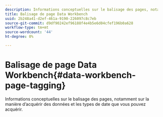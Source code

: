 ```yaml
---
description: Informations conceptuelles sur le balisage des pages, notamment sur la manière d’acquérir des données et les types de date que vous pouvez acquérir.
title: Balisage de page Data Workbench
uuid: 2b248a41-d2ef-461a-9190-226097c8c7eb
source-git-commit: d9df90242ef96188f4e4b5e6d04cfef196b0a628
workflow-type: tm+mt
source-wordcount: '44'
ht-degree: 0%

---
```



# Balisage de page Data Workbench{#data-workbench-page-tagging}

Informations conceptuelles sur le balisage des pages, notamment sur la manière d’acquérir des données et les types de date que vous pouvez acquérir.

